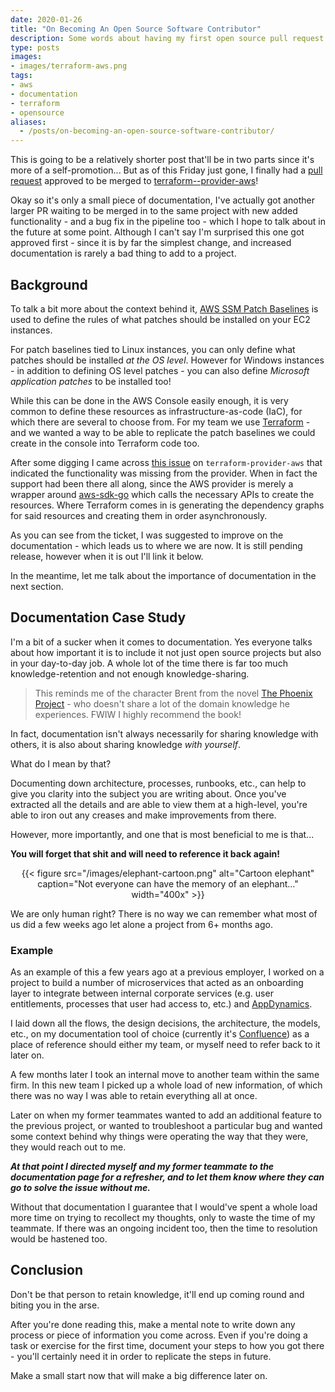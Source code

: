 ```yaml
---
date: 2020-01-26
title: "On Becoming An Open Source Software Contributor"
description: Some words about having my first open source pull request merged to terraform-provider-aws
type: posts
images:
- images/terraform-aws.png
tags:
- aws
- documentation
- terraform
- opensource
aliases:
  - /posts/on-becoming-an-open-source-software-contributor/
---
```


This is going to be a relatively shorter post that'll be in two parts since it's more of a self-promotion... But as of this Friday just gone, I finally had a [pull request](https://github.com/terraform-providers/terraform-provider-aws/pull/11388) approved to be merged to [terraform--provider-aws](https://github.com/terraform-providers/terraform-provider-aws)!

Okay so it's only a small piece of documentation, I've actually got another larger PR waiting to be merged in to the same project with new added functionality - and a bug fix in the pipeline too - which I hope to talk about in the future at some point. Although I can't say I'm surprised this one got approved first - since it is by far the simplest change, and increased documentation is rarely a bad thing to add to a project.

## Background

To talk a bit more about the context behind it, [AWS SSM Patch Baselines](https://docs.aws.amazon.com/systems-manager/latest/userguide/sysman-patch-baselines.html) is used to define the rules of what patches should be installed on your EC2 instances. 

For patch baselines tied to Linux instances, you can only define what patches should be installed *at the OS level*. However for Windows instances - in addition to defining OS level patches - you can also define *Microsoft application patches* to be installed too!

While this can be done in the AWS Console easily enough, it is very common to define these resources as infrastructure-as-code (IaC), for which there are several to choose from. For my team we use [Terraform](https://www.terraform.io) - and we wanted a way to be able to replicate the patch baselines we could create in the console into Terraform code too.

After some digging I came across [this issue](https://github.com/terraform-providers/terraform-provider-aws/issues/8942) on `terraform-provider-aws` that indicated the functionality was missing from the provider. When in fact the support had been there all along, since the AWS provider is merely a wrapper around [aws-sdk-go](https://github.com/aws/aws-sdk-go) which calls the necessary APIs to create the resources. Where Terraform comes in is generating the dependency graphs for said resources and creating them in order asynchronously.

As you can see from the ticket, I was suggested to improve on the documentation - which leads us to where we are now. It is still pending release, however when it is out I'll link it below.

In the meantime, let me talk about the importance of documentation in the next section.

## Documentation Case Study

I'm a bit of a sucker when it comes to documentation. Yes everyone talks about how important it is to include it not just open source projects but also in your day-to-day job. A whole lot of the time there is far too much knowledge-retention and not enough knowledge-sharing. 

> This reminds me of the character Brent from the novel [The Phoenix Project](https://itrevolution.com/book/the-phoenix-project/) - who doesn't share a lot of the domain knowledge he experiences. FWIW I highly recommend the book!

In fact, documentation isn't always necessarily for sharing knowledge with others, it is also about sharing knowledge *with yourself*.

What do I mean by that?

Documenting down architecture, processes, runbooks, etc., can help to give you clarity into the subject you are writing about. Once you've extracted all the details and are able to view them at a high-level, you're able to iron out any creases and make improvements from there. 

However, more importantly, and one that is most beneficial to me is that...

**You will forget that shit and will need to reference it back again!**

<center>{{< figure src="/images/elephant-cartoon.png" alt="Cartoon elephant" caption="Not everyone can have the memory of an elephant..." width="400x" >}}</center>

We are only human right? There is no way we can remember what most of us did a few weeks ago let alone a project from 6+ months ago.

### Example

As an example of this a few years ago at a previous employer, I worked on a project to build a number of microservices that acted as an onboarding layer to integrate between internal corporate services (e.g. user entitlements, processes that user had access to, etc.) and [AppDynamics](https://www.appdynamics.com/).

I laid down all the flows, the design decisions, the architecture, the models, etc., on my documentation tool of choice (currently it's [Confluence](https://www.atlassian.com/software/confluence)) as a place of reference should either my team, or myself need to refer back to it later on. 

A few months later I took an internal move to another team within the same firm. In this new team I picked up a whole load of new information, of which there was no way I was able to retain everything all at once. 

Later on when my former teammates wanted to add an additional feature to the previous project, or wanted to troubleshoot a particular bug and wanted some context behind why things were operating the way that they were, they would reach out to me. 

***At that point I directed myself and my former teammate to the documentation page for a refresher, and to let them know where they can go to solve the issue without me.***

Without that documentation I guarantee that I would've spent a whole load more time on trying to recollect my thoughts, only to waste the time of my teammate. If there was an ongoing incident too, then the time to resolution would be hastened too.

## Conclusion

Don't be that person to retain knowledge, it'll end up coming round and biting you in the arse. 

After you're done reading this, make a mental note to write down any process or piece of information you come across. Even if you're doing a task or exercise for the first time, document your steps to how you got there - you'll certainly need it in order to replicate the steps in future.

Make a small start now that will make a big difference later on.